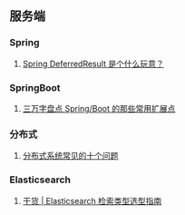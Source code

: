 ## 服务端

### Spring

1. [Spring DeferredResult 是个什么玩意？](https://mp.weixin.qq.com/s/UtvdozSluzTq2aKj0682eQ)

### SpringBoot

1. [三万字盘点 Spring/Boot 的那些常用扩展点](https://mp.weixin.qq.com/s/UNB4Nty-GuXqa448RdtfgQ)

### 分布式

1. [分布式系统常见的十个问题](https://mp.weixin.qq.com/s/NgBxWMffuE4sbrguCha0Xg)

### Elasticsearch

1. [干货 | Elasticsearch 检索类型选型指南](https://mp.weixin.qq.com/s/KeDaA_1CS95FR40ICQYcbg)
